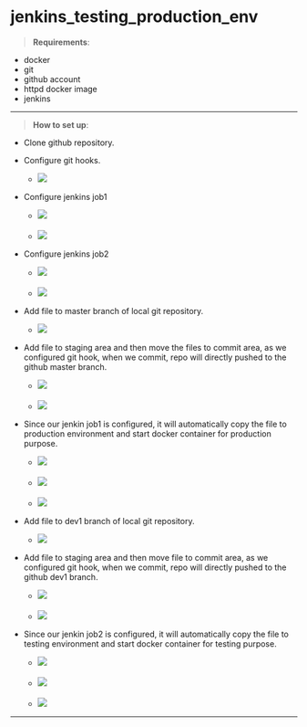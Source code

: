 # jenkins_testing_production_env
> **Requirements**:
* docker
* git
* github account
* httpd docker image
* jenkins
***
>**How to set up**:
* Clone github repository.
* Configure git hooks.

  * ![](Images/2.jpg)

* Configure jenkins job1

  * ![](Images/8.jpg)
  <br><br>
  * ![](Images/9.jpg)

* Configure jenkins job2

  * ![](Images/16.jpg)
  <br><br>
  * ![](Images/17.jpg)

* Add file to master branch of local git repository.

  * ![](Images/1.jpg)

* Add file to staging area and then move the files to commit area, as we configured git hook, when we commit, repo will directly pushed to the github master branch.

  * ![](Images/3.jpg)
  <br><br>
  * ![](Images/4.jpg)

* Since our jenkin job1 is configured, it will automatically copy the file to production environment and start docker container for production purpose.

  * ![](Images/5.jpg)
  <br><br>
  * ![](Images/6.jpg)
  <br><br>
  * ![](Images/7.jpg)
  
* Add file to dev1 branch of local git repository.

  * ![](Images/10.jpg)
  
* Add file to staging area and then move file to commit area, as we configured git hook, when we commit, repo will directly pushed to the github dev1 branch.

  * ![](Images/11.jpg)
  <br><br>
  * ![](Images/12.jpg)
  
* Since our jenkin job2 is configured, it will automatically copy the file to testing environment and start docker container for testing purpose.

  * ![](Images/13.jpg)
  <br><br>
  * ![](Images/14.jpg)
  <br><br>
  * ![](Images/15.jpg)
***
